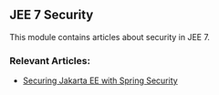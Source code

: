 ## JEE 7 Security

This module contains articles about security in JEE 7.

### Relevant Articles:
- [Securing Jakarta EE with Spring Security](https://www.surya.com/java-ee-spring-security)
